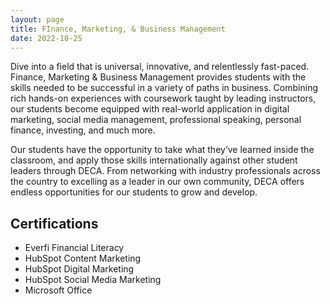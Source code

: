 ```yaml
---
layout: page
title: FInance, Marketing, & Business Management
date: 2022-10-25
---
```


Dive into a field that is universal, innovative, and relentlessly fast-paced. Finance, Marketing & Business Management provides students with the skills needed to be successful in a variety of paths in business. Combining rich hands-on experiences with coursework taught by leading instructors, our students become equipped with real-world application in digital marketing, social media management, professional speaking, personal finance, investing, and much more.

 

Our students have the opportunity to take what they’ve learned inside the classroom, and apply those skills internationally against other student leaders through DECA. From networking with industry professionals across the country to excelling as a leader in our own community, DECA offers endless opportunities for our students to grow and develop.

## Certifications
* Everfi Financial Literacy
* HubSpot Content Marketing 
* HubSpot Digital Marketing
* HubSpot Social Media Marketing 
* Microsoft Office 